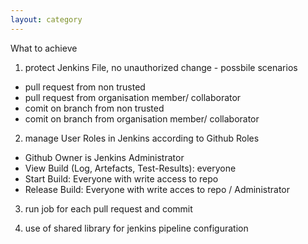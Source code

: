 ```yaml
---
layout: category
---
```


What to achieve

1. protect Jenkins File, no unauthorized change - possbile scenarios
* pull request  from non trusted
* pull request from organisation member/ collaborator
* comit on branch from non trusted
* comit on branch from organisation member/ collaborator

2. manage User Roles in Jenkins according to Github Roles
* Github Owner is Jenkins Administrator
* View Build (Log, Artefacts, Test-Results): everyone
* Start Build: Everyone with write access to repo
* Release Build: Everyone with write acces to repo / Administrator

3. run job for each pull request and commit 

4. use of shared library for jenkins pipeline configuration

